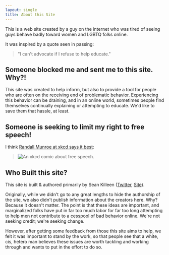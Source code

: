 ```yaml
---
layout: single
title: About this Site
---
```


This is a web site created by a guy on the internet who was tired of seeing guys behave badly toward women and LGBTQ folks online.

It was inspired by a quote seen in passing:

> "I can't advocate if I refuse to help educate."

## Someone blocked me and sent me to this site. Why?!

This site was created to help inform, but also to provide a tool for people who are often on the receiving end of problematic behavior. Experiencing this behavior can be draining, and in an online world, sometimes people find themselves continually explaining or attempting to educate. We'd like to save them that hassle, at least.

## Someone is seeking to limit my right to free speech!

I think [Randall Munroe at xkcd says it best](https://xkcd.com/1357/):

> ![An xkcd comic about free speech.](https://imgs.xkcd.com/comics/free_speech.png)

## Who Built this site?

This site is built & authored primarily by Sean Killeen ([Twitter](https://twitter.com/sjkilleen), [Site](https://SeanKilleen.com)).

Originally, while we didn't go to any great lengths to hide the authorship of the site, we also didn't publish information about the creators here. Why? Because it doesn't matter. The point is that these ideas are important, and marginalized folks have put in far too much labor for far too long attempting to help men not contribute to a cesspool of bad behavior online. We're not seeking credit; we're seeking change.

However, after getting some feedback from those this site aims to help, we felt it was important to stand by the work, so that people see that a white, cis, hetero man believes these issues are worth tackling and working through and wants to put in the effort to do so.
